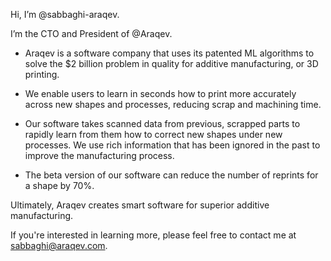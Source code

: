 Hi, I’m @sabbaghi-araqev.

I’m the CTO and President of @Araqev.

- Araqev is a software company that uses its patented ML algorithms to solve the $2 billion problem in quality for additive manufacturing, or 3D printing.

- We enable users to learn in seconds how to print more accurately across new shapes and processes, reducing scrap and machining time.

- Our software takes scanned data from previous, scrapped parts to rapidly learn from them how to correct new shapes under new processes. We use rich information that has been ignored in the past to improve the manufacturing process.

- The beta version of our software can reduce the number of reprints for a shape by 70%. 

Ultimately, Araqev creates smart software for superior additive manufacturing.

If you're interested in learning more, please feel free to contact me at sabbaghi@araqev.com.
